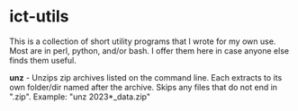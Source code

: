 # ict-utils

This is a collection of short utility programs that I wrote for my own use. Most are in perl, python, and/or bash. I offer them here in case anyone else finds them useful.

**unz** - Unzips zip archives listed on the command line. Each extracts to its own folder/dir named after the archive. Skips any files that do not end in ".zip". Example: "unz 2023*_data.zip"
